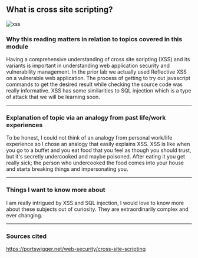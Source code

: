 ## What is cross site scripting?

![xss](https://user-images.githubusercontent.com/97761340/198863586-74218c2f-9a18-496c-a942-6b0820b0c89b.jpeg)

### Why this reading matters in relation to topics covered in this module
Having a comprehensive understanding of cross site scripting (XSS) and its variants is important in understanding web application security and vulnerability
management. In the prior lab we actually used Reflective XSS on a vulnerable web application. The process of getting to try out javascript commands to get
the desired result while checking the source code was really informative. XSS has some similarities to SQL injection which is a type of attack that we will be 
learning soon.

***

### Explanation of topic via an analogy from past life/work experiences
To be honest, I could not think of an analogy from personal work/life experience so I chose an analogy that easily explains XSS.
XSS is like when you go to a buffet and you eat food that you feel as though you should trust, but it's secretly undercooked and maybe poisoned. 
After eating it you get really sick; the person who undercooked the food comes into your house and starts breaking things and impersonating you.

***

### Things I want to know more about
I am really intrigued by XSS and SQL injection, I would love to know more about these subjects out of curiosity. They are extraordinarily complex and ever changing.

***

### Sources cited
https://portswigger.net/web-security/cross-site-scripting

